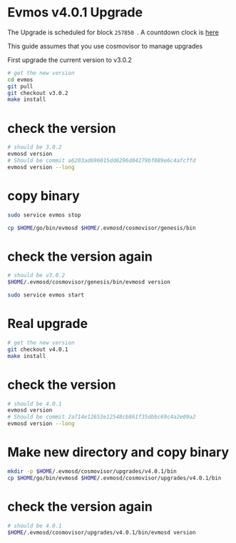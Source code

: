 # Evmos v4.0.1 Upgrade

The Upgrade is scheduled for block `257850 `. A countdown clock is [here](https://www.mintscan.io/evmos/blocks/257850)

This guide assumes that you use cosmovisor to manage upgrades

First upgrade the current version to v3.0.2

```bash
# get the new version
cd evmos
git pull
git checkout v3.0.2
make install
```

# check the version

```bash
# should be 3.0.2
evmosd version
# Should be commit a6203ad696015dd6296d04279bf089e6c4afcffd
evmosd version --long
```

# copy binary

```bash
sudo service evmos stop
```

```bash
cp $HOME/go/bin/evmosd $HOME/.evmosd/cosmovisor/genesis/bin
```

# check the version again

```bash
# should be v3.0.2
$HOME/.evmosd/cosmovisor/genesis/bin/evmosd version
```

```bash
sudo service evmos start
```

# Real upgrade

```bash
# get the new version
git checkout v4.0.1
make install
```

# check the version

```bash
# should be 4.0.1
evmosd version
# Should be commit 2a714e12653e12548cb861f35dbbc69c4a2e09a2
evmosd version --long
```

# Make new directory and copy binary

```bash
mkdir -p $HOME/.evmosd/cosmovisor/upgrades/v4.0.1/bin
cp $HOME/go/bin/evmosd $HOME/.evmosd/cosmovisor/upgrades/v4.0.1/bin
```

# check the version again

```bash
# should be 4.0.1
$HOME/.evmosd/cosmovisor/upgrades/v4.0.1/bin/evmosd version
```

